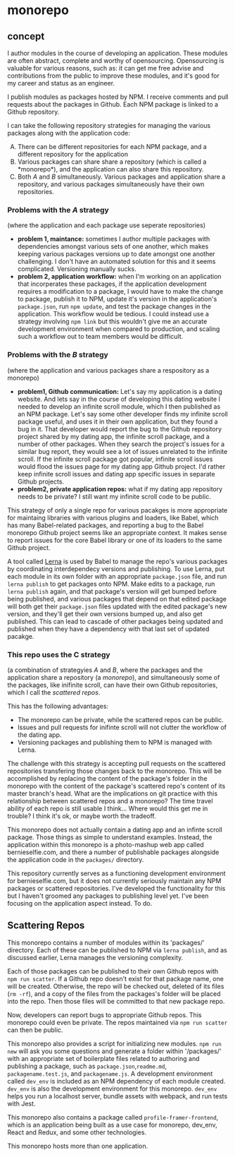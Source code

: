 # monorepo

## concept

I author modules in the course of developing an application.  These modules are often abstract, complete and worthy of opensourcing.  Opensourcing is valuable for various reasons, such as: it can get me free advise and contributions from the public to improve these modules, and it's good for my career and status as an engineer.

I publish modules as packages hosted by NPM.  I receive comments and pull requests about the packages in Github.  Each NPM package is linked to a Github repository.

I can take the following repository strategies for managing the various packages along with the application code:

<ol type="A">
  <li>There can be different repositories for each NPM package, and a different repository for the application</li>
  <li>Various packages can share share a repository (which is called a *monorepo*), and the application can also share this repository.</li>
  <li> Both <em>A</em> and <em>B</em> simultaneously.  Various packages and application share a repository, and various packages simultaneously have their own repositories.</li>
</ol>

### Problems with the *A* strategy
(where the application and each package use seperate repositories)
- **problem 1, maintance:** sometimes I author multiple packages with dependencies amongst various sets of one another, which makes keeping various packages versions up to date amongst one another challenging.  I don't have an automated solution for this and it seems complicated.  Versioning manually sucks.
- **problem 2, application workflow:** when I'm working on an application that incorperates these packages, if the application development requires a modification to a package, I would have to make the change to package, publish it to NPM, update it's version in the application's `package.json`, run `npm update`, and test the package changes in the application.  This workflow would be tedious.  I could instead use a strategy involving `npm link` but this wouldn't give me an accurate development environment when compared to production, and scaling such a workflow out to team members would be difficult.

### Problems with the *B* strategy
(where the application and various packages share a respository as a monorepo)
- **problem1, Github communication:** Let's say my application is a dating website.  And lets say in the course of developing this dating website I needed to develop an infinite scroll module, which I then published as an NPM package. Let's say some other developer finds my infinite scroll package useful, and uses it in their own application, but they found a bug in it. That developer would report the bug to the Github repository project shared by my dating app, the infinite scroll package, and a number of other packages. When they search the project's issues for a similar bug report, they would see a lot of issues unrelated to the infinite scroll.  If the infinite scroll package got popular, infinite scroll issues would flood the issues page for my dating app Github project.  I'd rather keep infinite scroll issues and dating app specific issues in separate Github projects.
- **problem2, private application repos:** what if my dating app repository needs to be private?  I still want my infinite scroll code to be public. 

This strategy of only a single repo for various pacakges is more appropriate for maintaing libraries with various plugins and loaders, like Babel, which has many Babel-related packages, and reporting a bug to the Babel monorepo Github project seems like an appropriate context.  It makes sense to report issues for the core Babel library or one of its loaders to the same Github project.

A tool called [Lerna](https://github.com/lerna/lerna) is used by Babel to manage the repo's various packages by coordinating interdependecy versions and publishing.  To use Lerna, put each module in its own folder with an appropriate `package.json` file, and run `lerna publish` to get packages onto NPM.  Make edits to a package, run `lerna publish` again, and that package's version will get bumped before being published, and various packages that depend on that edited package will both get their `package.json` files updated with the edited package's new version, and they'll get their own versions bumped up, and also get published.  This can lead to cascade of other packages being updated and published when they have a dependency with that last set of updated pacakge.  

### This repo uses the C strategy
(a combination of strategyies *A* and *B*, where the packages and the application share a repository (a *monorepo*), and simultaneously some of the packages, like inifinite scroll, can have their own Github repositories, which I call the *scattered repos*.

This has the following advantages:
- The monorepo can be private, while the scattered repos can be public.
- Issues and pull requests for inifinte scroll will not clutter the workflow of the dating app.
- Versioning packages and publishing them to NPM is managed with Lerna.

The challenge with this strategy is accepting pull requests on the scattered repositories transfering those changes back to the monorepo.  This will be accomplished by replacing the content of the package's folder in the monorepo with the content of the package's scattered repo's content of its master branch's head.  What are the implications on git practice with this relationship between scattered repos and a monorepo?  The time travel ability of each repo is still usable I think...  Where would this get me in trouble?  I think it's ok, or maybe worth the tradeoff.

This monorepo does not actually contain a dating app and an infinte scroll package.  Those things as simple to understand examples.  Instead, the application within this monorepo is a photo-mashup web app called bernieselfie.com, and there a number of publishable packages alongside the application code in the `packages/` directory.

This repository currently serves as a functioning development environment for bernieselfie.com, but it does not currently seriously maintain any NPM packages or scattered repositories.  I've developed the functionality for this  but I haven't groomed any packages to publishing level yet.  I've been focusing on the application aspect instead. To do.

## Scattering Repos

This monorepo contains a number of modules within its 'packages/' directory.  Each of these can be published to NPM via `lerna publish`, and as discussed earlier, Lerna manages the versioning complexity.

Each of those packages can be published to their own Github repos with `npm run scatter`.  If a Github repo doesn't exist for that package name, one will be created.  Otherwise, the repo will be checked out, deleted of its files (`rm -rf`), and a copy of the files from the packages's folder will be placed into the repo.  Then those files will be committed to that new package repo.

Now, developers can report bugs to appropriate Github repos. This monorepo could even be private.  The repos maintained via `npm run scatter` can then be public.

This monorepo also provides a script for initializing new modules.  `npm run new` will ask you some questions and generate a folder within '/packages/' with an appropriate set of boilerplate files related to authoring and publishing a package, such as `package.json`,`readme.md`, `packagename.test.js`, and `packagename.js`.
A development environment called `dev_env` is included as an NPM dependency of each module created.  `dev_env` is also the development environment for this monorepo.  `dev_env` helps you run a localhost server, bundle assets with webpack, and run tests with Jest.

This monorepo also contains a package called `profile-framer-frontend`, which is an application being built as a use case for monorepo, dev_env, React and Redux, and some other technologies.

This monorepo hosts more than one application.  
